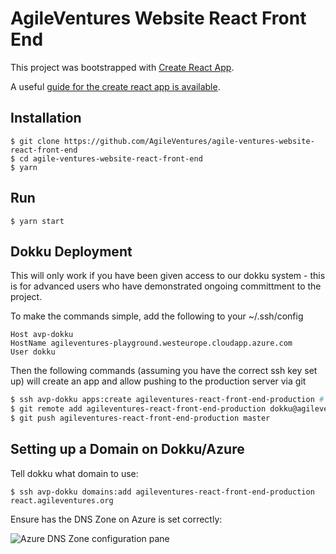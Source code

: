 AgileVentures Website React Front End
=====================================

This project was bootstrapped with [Create React App](https://github.com/facebookincubator/create-react-app).

A useful [guide for the create react app is available](https://github.com/facebookincubator/create-react-app/blob/master/packages/react-scripts/template/README.md).

Installation
------------

```
$ git clone https://github.com/AgileVentures/agile-ventures-website-react-front-end
$ cd agile-ventures-website-react-front-end
$ yarn
```

Run
---

```
$ yarn start
```
Dokku Deployment
-----------------

This will only work if you have been given access to our dokku system - this is for advanced users who have demonstrated ongoing committment to the project.

To make the commands simple, add the following to your ~/.ssh/config

```
Host avp-dokku
HostName agileventures-playground.westeurope.cloudapp.azure.com
User dokku
```
Then the following commands (assuming you have the correct ssh key set up) will create an app and allow pushing to the production server via git

```sh
$ ssh avp-dokku apps:create agileventures-react-front-end-production # if not yet created
$ git remote add agileventures-react-front-end-production dokku@agileventures-playground.westeurope.cloudapp.azure.com:agileventures-react-front-end-production    # assuming you are in local directory for this project -- only needed first time
$ git push agileventures-react-front-end-production master
```

Setting up a Domain on Dokku/Azure
----------------------------

Tell dokku what domain to use:
```
$ ssh avp-dokku domains:add agileventures-react-front-end-production react.agileventures.org
```

Ensure has the DNS Zone on Azure is set correctly:

![Azure DNS Zone configuration pane](https://dl.dropbox.com/s/dzgh7i3sn4wrxqz/Screenshot%202018-11-01%2013.32.30.png?dl=0)


